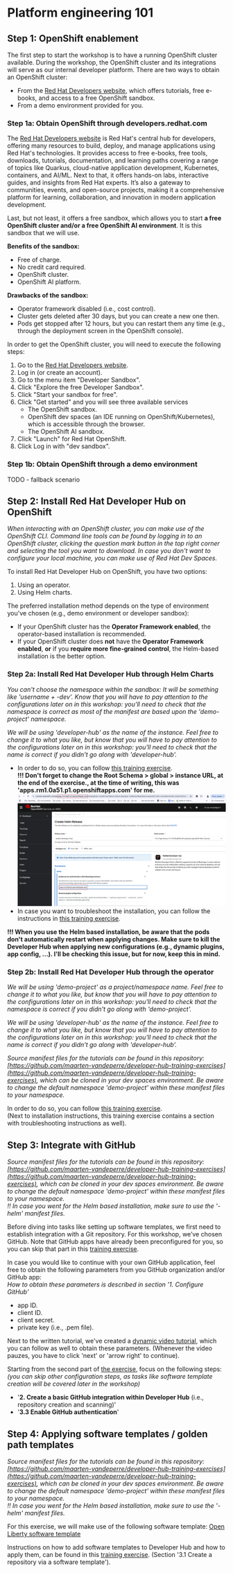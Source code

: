 # Platform engineering 101

## Step 1: OpenShift enablement
The first step to start the workshop is to have a running OpenShift cluster 
available. During the workshop, the OpenShift cluster and its integrations 
will serve as our internal developer platform. There are two ways to obtain an 
OpenShift cluster:
* From the [Red Hat Developers website](https://developers.redhat.com), 
    which offers tutorials, free e-books, and access to a free OpenShift sandbox.
* From a demo environment provided for you.

### Step 1a: Obtain OpenShift through developers.redhat.com
The [Red Hat Developers website](https://developers.redhat.com) 
is Red Hat's central hub for developers, 
offering many resources to build, deploy, and manage applications using 
Red Hat's technologies. It provides access to free e-books,
free tools, downloads, tutorials, 
documentation, and learning paths covering a range of topics like Quarkus, 
cloud-native application development, Kubernetes, 
containers, and AI/ML. Next to that, it offers hands-on labs, interactive guides, 
and insights from 
Red Hat experts. It’s also a gateway to communities, events, and open-source 
projects, making it a comprehensive platform for learning, collaboration, 
and innovation in modern application development.

Last, but not least, it offers a free sandbox, which allows you to start **a free
OpenShift cluster and/or a free OpenShift AI environment**. It is this sandbox that
we will use. 

**Benefits of the sandbox:**
* Free of charge.
* No credit card required.
* OpenShift cluster.
* OpenShift AI platform.

**Drawbacks of the sandbox:**
* Operator framework disabled (i.e., cost control).
* Cluster gets deleted after 30 days, but you can create a new one then.
* Pods get stopped after 12 hours, but you can restart them any time
  (e.g., through the deployment screen in the OpenShift console).

In order to get the OpenShift cluster, you will need to execute the following steps:
1. Go to the [Red Hat Developers website](https://developers.redhat.com).
2. Log in (or create an account).
3. Go to the menu item "Developer Sandbox".
4. Click "Explore the free Developer Sandbox".
5. Click "Start your sandbox for free".
6. Click "Get started" and you will see three available services
   * The OpenShift sandbox.
   * OpenShift dev spaces (an IDE running on OpenShift/Kubernetes), which is accessible through the browser.
   * The OpenShift AI sandbox.
7. Click "Launch" for Red Hat OpenShift.
8. Click Log in with "dev sandbox".

### Step 1b: Obtain OpenShift through a demo environment
TODO - fallback scenario

## Step 2: Install Red Hat Developer Hub on OpenShift
_When interacting with an OpenShift cluster, you can make use of the OpenShift CLI._
_Command line tools can be found by logging in to an OpenShift cluster, clicking the 
question mark button in the top right corner and selecting the tool you want to download.
In case you don't want to configure your local machine, you can make use of Red Hat Dev Spaces._

To install Red Hat Developer Hub on OpenShift, you have two options:
1. Using an operator.
2. Using Helm charts.
  
The preferred installation method depends on the type of environment 
you've chosen (e.g., demo environment or developer sandbox):

* If your OpenShift cluster has the **Operator Framework enabled**, 
    the operator-based installation is recommended.
* If your OpenShift cluster does **not** have the **Operator Framework enabled**,
    **or** if you **require more fine-grained control**, the Helm-based installation is 
    the better option.

### Step 2a: Install Red Hat Developer Hub through Helm Charts
_You can't choose the namespace within the sandbox: It will be something like
'username + -dev'. Know that you will have to pay attention to the configurations 
later on in this workshop: you'll need to check that the namespace is correct as
most of the manifest are based upon the 'demo-project' namespace._

_We will be using 'developer-hub' as the name of the instance. Feel free to change it
to what you like, but know that you will have to pay attention to the configurations
later on in this workshop: you'll need to check that the name is correct if you
didn't go along with 'developer-hub'._

* In order to do so, you can follow 
[this training exercise](https://developers.redhat.com/learning/learn:openshift:install-and-configure-red-hat-developer-hub-and-explore-templating-basics/resource/resources:install-red-hat-developer-hub-developer-sandbox).  
**!!! Don't forget to change the Root Schema > global > instance URL, at the end of the exercise., at the time of writing, this was 'apps.rm1.0a51.p1.openshiftapps.com' for me.**
![](images/global_root_domain.png)
* In case you want to troubleshoot the installation, you can follow the instructions in
[this training exercise](https://developers.redhat.com/learn/deploying-and-troubleshooting-red-hat-developer-hub-openshift-practical-guide).

**!!! When you use the Helm based installation, be aware that the pods don't automatically 
restart when applying changes. Make sure to kill the Developer Hub when applying new configurations
(e.g., dynamic plugins, app config, ...). I'll be checking this issue, but for now, keep this in mind.**

### Step 2b: Install Red Hat Developer Hub through the operator
_We will be using 'demo-project' as a project/namespace name. Feel free to change it
to what you like, but know that you will have to pay attention to the configurations
later on in this workshop: you'll need to check that the namespace is correct if you
didn't go along with 'demo-project'._

_We will be using 'developer-hub' as the name of the instance. Feel free to change it
to what you like, but know that you will have to pay attention to the configurations
later on in this workshop: you'll need to check that the name is correct if you
didn't go along with 'developer-hub'._

_Source manifest files for the tutorials can be found in this repository: 
[https://github.com/maarten-vandeperre/developer-hub-training-exercises](https://github.com/maarten-vandeperre/developer-hub-training-exercises),
which can be cloned in your dev spaces environment. Be aware to change the default namespace 'demo-project'
within these manifest files to your namespace._

In order to do so, you can follow 
[this training exercise](https://developers.redhat.com/learn/deploying-and-troubleshooting-red-hat-developer-hub-openshift-practical-guide).  
(Next to installation instructions, this training exercise contains a section with troubleshooting instructions as well).

## Step 3: Integrate with GitHub
_Source manifest files for the tutorials can be found in this repository:
[https://github.com/maarten-vandeperre/developer-hub-training-exercises](https://github.com/maarten-vandeperre/developer-hub-training-exercises),
which can be cloned in your dev spaces environment. Be aware to change the default namespace 'demo-project'
within these manifest files to your namespace.   
!! In case you went for the Helm based installation,
make sure to use the '-helm' manifest files._

Before diving into tasks like setting up software templates, we first need to establish integration with a Git repository. 
For this workshop, we’ve chosen GitHub. Note that GitHub apps have already been preconfigured for you, 
so you can skip that part in this
[training exercise](https://developers.redhat.com/learning/learn:streamline-development-github-integration-and-software-templates-red-hat-developer-hub/resource/learn:streamline-development-github-integration-and-software-templates-red-hat-developer-hub:resource:prerequisites-and-step-step-guide).

In case you would like to continue with your own GitHub application, feel free to obtain the following
parameters from you GitHub organization and/or GitHub app:  
_How to obtain these parameters is described in section '1. Configure GitHub'_
* app ID.
* client ID.
* client secret.
* private key (i.e., .pem file).  

Next to the written tutorial, we've created a [dynamic video tutorial](https://app.arcade.software/share/yAz2okhKSeBNCRrqmQ39),
which you can follow as well to obtain these parameters. (Whenever the video pauzes, you have to 
click 'next' or 'arrow right' to continue).


Starting from the second part of 
[the exercise](https://developers.redhat.com/learning/learn:streamline-development-github-integration-and-software-templates-red-hat-developer-hub/resource/learn:streamline-development-github-integration-and-software-templates-red-hat-developer-hub:resource:prerequisites-and-step-step-guide), 
focus on the following steps:   
_(you can skip other configuration steps, as tasks like software template creation will be covered later in the workshop)_
* '**2. Create a basic GitHub integration within Developer Hub** (i.e., repository creation and scanning)'
* '**3.3 Enable GitHub authentication**'

## Step 4: Applying software templates / golden path templates
_Source manifest files for the tutorials can be found in this repository:
[https://github.com/maarten-vandeperre/developer-hub-training-exercises](https://github.com/maarten-vandeperre/developer-hub-training-exercises),
which can be cloned in your dev spaces environment. Be aware to change the default namespace 'demo-project'
within these manifest files to your namespace.   
!! In case you went for the Helm based installation,
make sure to use the '-helm' manifest files._

For this exercise, we will make use of the following software template:
[Open Liberty software template](https://github.com/OpenLiberty/liberty-backstage-template/blob/main/liberty-template/template.yaml)

Instructions on how to add software templates to Developer Hub and how to apply them,
can be found in this
[training exercise](https://developers.redhat.com/learning/learn:streamline-development-github-integration-and-software-templates-red-hat-developer-hub/resource/learn:streamline-development-github-integration-and-software-templates-red-hat-developer-hub:resource:prerequisites-and-step-step-guide).
(Section '3.1 Create a repository via a software template').



